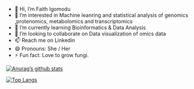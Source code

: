 - 👋 Hi, I’m Faith Igomodu
- 👀 I’m interested in Machine leanring and statistical analysis of genomics ,protenomics, metabolomics and transcriptomics 
- 🌱 I’m currently learning Bioinformatics & Data Analysis
- 💞️ I’m looking to collaborate on Data visualization of omics data 
- 📫 Reach me on Linkedin 
- 😄 Pronouns: She / Her 
- ⚡ Fun fact: Love to grow fungi. 

[![Anurag’s github stats](https://github-readme-stats.vercel.app/api?username=FaithIgomodu)](https://github.com/FaithIgomodu)

[![Top Langs](https://github-readme-stats.vercel.app/api/top-langs/?username=FaithIgomodu&layout=compact)](https://github.com/FaithIgomodu)

<!---
FaithIgomodu/FaithIgomodu is a ✨ special ✨ repository because its `README.md` (this file) appears on your GitHub profile.
You can click the Preview link to take a look at your changes.
--->
